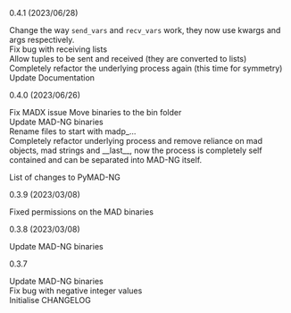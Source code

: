 0.4.1 (2023/06/28)

Change the way `send_vars` and `recv_vars` work, they now use kwargs and args respectively. \
Fix bug with receiving lists \
Allow tuples to be sent and received (they are converted to lists) \
Completely refactor the underlying process again (this time for symmetry) \
Update Documentation

0.4.0 (2023/06/26)

Fix MADX issue
Move binaries to the bin folder \
Update MAD-NG binaries \
Rename files to start with madp_... \
Completely refactor underlying process and remove reliance on mad objects, mad strings and \_\_last\_\_, now the process is completely self contained and can be separated into MAD-NG itself.

List of changes to PyMAD-NG

0.3.9 (2023/03/08)

Fixed permissions on the MAD binaries

0.3.8 (2023/03/08)

Update MAD-NG binaries

0.3.7

Update MAD-NG binaries \
Fix bug with negative integer values \
Initialise CHANGELOG 